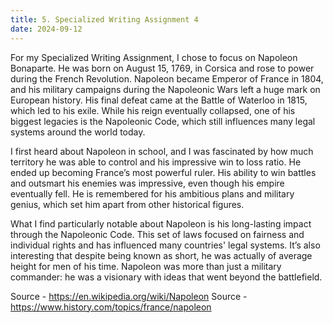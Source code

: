 ```yaml
---
title: 5. Specialized Writing Assignment 4
date: 2024-09-12
---
```


For my Specialized Writing Assignment, I chose to focus on Napoleon Bonaparte. He was born on August 15, 1769, in Corsica and rose to power during the French Revolution. Napoleon became Emperor of France in 1804, and his military campaigns during the Napoleonic Wars left a huge mark on European history. His final defeat came at the Battle of Waterloo in 1815, which led to his exile. While his reign eventually collapsed, one of his biggest legacies is the Napoleonic Code, which still influences many legal systems around the world today.

I first heard about Napoleon in school, and I was fascinated by how much territory he was able to control and his impressive win to loss ratio. He ended up becoming France’s most powerful ruler. His ability to win battles and outsmart his enemies was impressive, even though his empire eventually fell. He is remembered for his ambitious plans and military genius, which set him apart from other historical figures.

What I find particularly notable about Napoleon is his long-lasting impact through the Napoleonic Code. This set of laws focused on fairness and individual rights and has influenced many countries' legal systems. It’s also interesting that despite being known as short, he was actually of average height for men of his time. Napoleon was more than just a military commander: he was a visionary with ideas that went beyond the battlefield.

Source - https://en.wikipedia.org/wiki/Napoleon
Source - https://www.history.com/topics/france/napoleon

